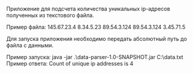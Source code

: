 Приложение для подсчета количества уникальных ip-адресов полученных из текстового файла.

Пример файла:
145.67.23.4
8.34.5.23
89.54.3.124
89.54.3.124
3.45.71.5

Для запуска приложения необходимо передать абсолютный путь до файла с данными.

Пример запуска: java -jar .\data-parser-1.0-SNAPSHOT.jar C:\data.txt
Пример ответа: Count of unique ip addresses is 4